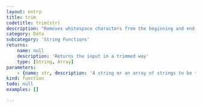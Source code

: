 ```yaml
---
layout: entry
title: trim
codetitle: trim(str)
description: "Removes whitespace characters from the beginning and end of a String.\nIn addition to standard whitespace characters such as space, carriage\nreturn, and tab, this function also removes the Unicode \"nbsp\" character."
category: Data
subcategory: 'String Functions'
returns:
    name: null
    description: 'Returns the input in a trimmed way'
    type: [String, Array]
parameters:
    - {name: str, description: 'A string or an array of strings to be trimmed', optional: false, type: [String, Array]}
kind: function
todo: null
examples: []

---
```

